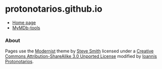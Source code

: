 # protonotarios.github.io

 * [Home page](http://protonotarios.github.io)
  * [MyMDb-tools](http://protonotarios.github.io/MyMDb-tools)
 
### About
Pages use the [Modernist](https://github.com/orderedlist/modernist) theme by [Steve Smith](https://github.com/orderedlist) licensed under a [Creative Commons Attribution-ShareAlike 3.0 Unported License](http://creativecommons.org/licenses/by-sa/3.0/) modified by [Ioannis Protonotarios](https://github.com/Protonotarios).
